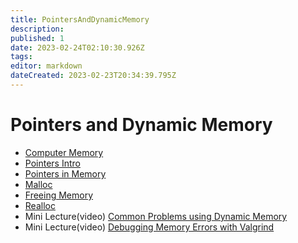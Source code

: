 ```yaml
---
title: PointersAndDynamicMemory
description: 
published: 1
date: 2023-02-24T02:10:30.926Z
tags: 
editor: markdown
dateCreated: 2023-02-23T20:34:39.795Z
---
```



# Pointers and Dynamic Memory

- [Computer Memory](/PointersAndDynamicMemory/ComputerMemory)
- [Pointers Intro](/PointersAndDynamicMemory/IntroToPointers)
- [Pointers in Memory](/PointersAndDynamicMemory/PointersInMemory)
- [Malloc](/PointersAndDynamicMemory/Malloc)
- [Freeing Memory](/PointersAndDynamicMemory/FreeingMemory)
- [Realloc](/PointersAndDynamicMemory/Realloc)
- Mini Lecture(video) [Common Problems using Dynamic Memory](http://localhost:8000/lectures/Memory/Memory_MemoryErrors/)
- Mini Lecture(video) [Debugging Memory Errors with Valgrind](http://localhost:8000/lectures/Valgrind/)

